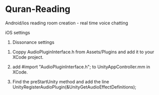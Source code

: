 # Quran-Reading
Android/ios reading room creation - real time voice chatting

iOS settings


1. Dissonance settings

1) Coppy AudioPluginInterface.h from Assets/Plugins and add it to your XCode project.

2) add #import "AudioPluginInterface.h"; to UnityAppController.mm in XCode.

3) Find the preStartUnity method and add the line UnityRegisterAudioPlugin(&UnityGetAudioEffectDefinitions);
